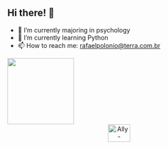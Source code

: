 <h2> Hi there! 👋 </h2>

- 🔭 I’m currently majoring in psychology
- 🌱 I’m currently learning Python
- 📫 How to reach me: rafaelpolonio@terra.com.br

<div>
  <a href="[https://github.com/Rafael-Polonio](https://github.com/Rafael-Polonio)"> 
  <img height="150em" src="https://github-readme-stats.vercel.app/api/top-langs/?username=Rafael-Polonio&layout=compact&langs_count=16&theme=merko"/>
</div>
  
  <div align="center" style="display: inline_block">
  <img align="center" alt="Ally-Python" height="40" width="50" src="https://cdn.jsdelivr.net/gh/devicons/devicon/icons/python/python-original-wordmark.svg" /> 
</div>
